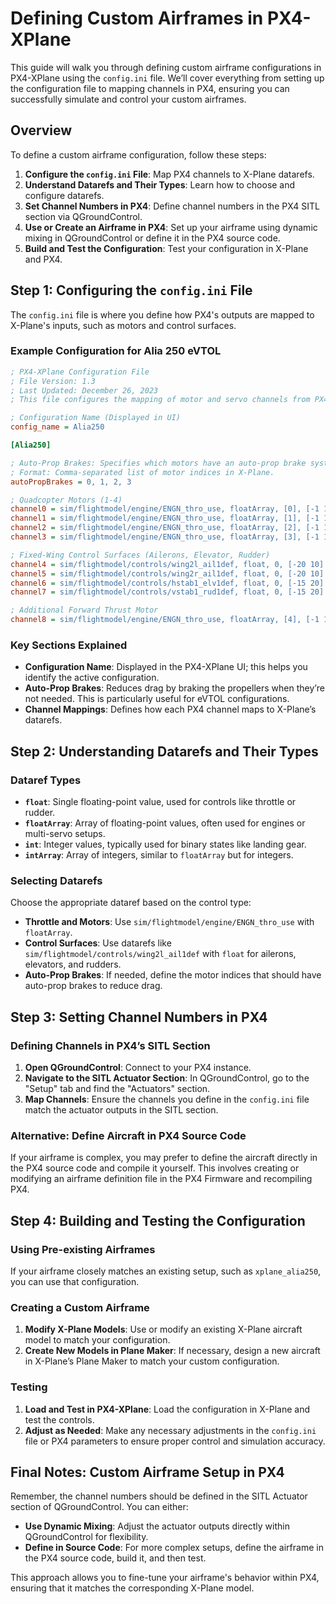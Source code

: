 # Defining Custom Airframes in PX4-XPlane

This guide will walk you through defining custom airframe configurations in PX4-XPlane using the `config.ini` file. We’ll cover everything from setting up the configuration file to mapping channels in PX4, ensuring you can successfully simulate and control your custom airframes.

## Overview

To define a custom airframe configuration, follow these steps:
1. **Configure the `config.ini` File**: Map PX4 channels to X-Plane datarefs.
2. **Understand Datarefs and Their Types**: Learn how to choose and configure datarefs.
3. **Set Channel Numbers in PX4**: Define channel numbers in the PX4 SITL section via QGroundControl.
4. **Use or Create an Airframe in PX4**: Set up your airframe using dynamic mixing in QGroundControl or define it in the PX4 source code.
5. **Build and Test the Configuration**: Test your configuration in X-Plane and PX4.

## Step 1: Configuring the `config.ini` File

The `config.ini` file is where you define how PX4's outputs are mapped to X-Plane's inputs, such as motors and control surfaces.

### Example Configuration for Alia 250 eVTOL

```ini
; PX4-XPlane Configuration File
; File Version: 1.3
; Last Updated: December 26, 2023
; This file configures the mapping of motor and servo channels from PX4 to X-Plane.

; Configuration Name (Displayed in UI)
config_name = Alia250

[Alia250]

; Auto-Prop Brakes: Specifies which motors have an auto-prop brake system.
; Format: Comma-separated list of motor indices in X-Plane.
autoPropBrakes = 0, 1, 2, 3

; Quadcopter Motors (1-4)
channel0 = sim/flightmodel/engine/ENGN_thro_use, floatArray, [0], [-1 1]
channel1 = sim/flightmodel/engine/ENGN_thro_use, floatArray, [1], [-1 1]
channel2 = sim/flightmodel/engine/ENGN_thro_use, floatArray, [2], [-1 1]
channel3 = sim/flightmodel/engine/ENGN_thro_use, floatArray, [3], [-1 1]

; Fixed-Wing Control Surfaces (Ailerons, Elevator, Rudder)
channel4 = sim/flightmodel/controls/wing2l_ail1def, float, 0, [-20 10] | sim/flightmodel/controls/wing2l_ail2def, float, 0, [-20 10] | sim/flightmodel/controls/wing3l_ail2def, float, 0, [-20 10]
channel5 = sim/flightmodel/controls/wing2r_ail1def, float, 0, [-20 10] | sim/flightmodel/controls/wing2r_ail2def, float, 0, [-20 10] | sim/flightmodel/controls/wing3r_ail2def, float, 0, [-20 10]
channel6 = sim/flightmodel/controls/hstab1_elv1def, float, 0, [-15 20] | sim/flightmodel/controls/hstab1_elv2def, float, 0, [-15 20]
channel7 = sim/flightmodel/controls/vstab1_rud1def, float, 0, [-15 20] | sim/flightmodel/controls/vstab2_rud2def, float, 0, [-15 20]

; Additional Forward Thrust Motor
channel8 = sim/flightmodel/engine/ENGN_thro_use, floatArray, [4], [-1 1]
```

### Key Sections Explained

- **Configuration Name**: Displayed in the PX4-XPlane UI; this helps you identify the active configuration.
- **Auto-Prop Brakes**: Reduces drag by braking the propellers when they’re not needed. This is particularly useful for eVTOL configurations.
- **Channel Mappings**: Defines how each PX4 channel maps to X-Plane’s datarefs.

## Step 2: Understanding Datarefs and Their Types

### Dataref Types

- **`float`**: Single floating-point value, used for controls like throttle or rudder.
- **`floatArray`**: Array of floating-point values, often used for engines or multi-servo setups.
- **`int`**: Integer values, typically used for binary states like landing gear.
- **`intArray`**: Array of integers, similar to `floatArray` but for integers.

### Selecting Datarefs

Choose the appropriate dataref based on the control type:
- **Throttle and Motors**: Use `sim/flightmodel/engine/ENGN_thro_use` with `floatArray`.
- **Control Surfaces**: Use datarefs like `sim/flightmodel/controls/wing2l_ail1def` with `float` for ailerons, elevators, and rudders.
- **Auto-Prop Brakes**: If needed, define the motor indices that should have auto-prop brakes to reduce drag.

## Step 3: Setting Channel Numbers in PX4

### Defining Channels in PX4’s SITL Section

1. **Open QGroundControl**: Connect to your PX4 instance.
2. **Navigate to the SITL Actuator Section**: In QGroundControl, go to the "Setup" tab and find the "Actuators" section.
3. **Map Channels**: Ensure the channels you define in the `config.ini` file match the actuator outputs in the SITL section.

### Alternative: Define Aircraft in PX4 Source Code

If your airframe is complex, you may prefer to define the aircraft directly in the PX4 source code and compile it yourself. This involves creating or modifying an airframe definition file in the PX4 Firmware and recompiling PX4.

## Step 4: Building and Testing the Configuration

### Using Pre-existing Airframes

If your airframe closely matches an existing setup, such as `xplane_alia250`, you can use that configuration.

### Creating a Custom Airframe

1. **Modify X-Plane Models**: Use or modify an existing X-Plane aircraft model to match your configuration.
2. **Create New Models in Plane Maker**: If necessary, design a new aircraft in X-Plane’s Plane Maker to match your custom configuration.

### Testing

1. **Load and Test in PX4-XPlane**: Load the configuration in X-Plane and test the controls.
2. **Adjust as Needed**: Make any necessary adjustments in the `config.ini` file or PX4 parameters to ensure proper control and simulation accuracy.

## Final Notes: Custom Airframe Setup in PX4

Remember, the channel numbers should be defined in the SITL Actuator section of QGroundControl. You can either:
- **Use Dynamic Mixing**: Adjust the actuator outputs directly within QGroundControl for flexibility.
- **Define in Source Code**: For more complex setups, define the airframe in the PX4 source code, build it, and then test.

This approach allows you to fine-tune your airframe's behavior within PX4, ensuring that it matches the corresponding X-Plane model.

